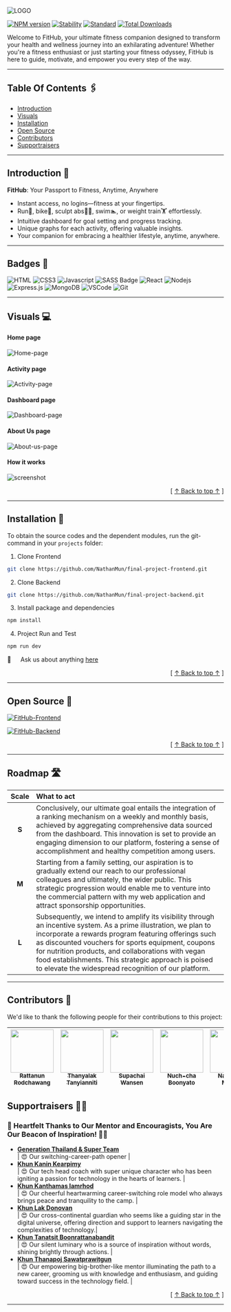 <a id="name-logo"></a>

![LOGO](./README/LOGO.png)

[![NPM version](https://img.shields.io/npm/v/choo.svg?style=flat-square)](https://npmjs.org/package/choo) [![Stability](https://img.shields.io/badge/stability-experimental-orange.svg?style=flat-square)](https://nodejs.org/api/documentation.html#documentation_stability_index) [![Standard](https://img.shields.io/badge/code%20style-standard-brightgreen.svg?style=flat-square)](https://standardjs.com) [![Total Downloads](https://poser.pugx.org/aimeos/aimeos-typo3/d/total.svg)]()

<!-- Choose a self-explaining name for your project. -->

Welcome to FitHub, your ultimate fitness companion designed to transform your health and wellness journey into an exhilarating adventure! Whether you're a fitness enthusiast or just starting your fitness odyssey, FitHub is here to guide, motivate, and empower you every step of the way.

---

<!-- ## Table Of Content[![](https://raw.githubusercontent.com/aregtech/areg-sdk/master/docs/img/pin.svg)](#table_of_content) -->

## Table Of Contents 🖇️

- [Introduction](#introduction)
- [Visuals](#visuals)
- [Installation](#installation)
- [Open Source](#open-source)
- [Contributors](#contributors)
- [Supportraisers](#supportraisers)

---

<a id="introduction"></a>

## Introduction 🚀

<!-- Let people know what your project can do specifically. Provide context and add a link to any reference visitors might be unfamiliar with. A list of Features or a Background subsection can also be added here. If there are alternatives to your project, this is a good place to list differentiating factors.   -->

**FitHub**: Your Passport to Fitness, Anytime, Anywhere

- Instant access, no logins—fitness at your fingertips.
- Run🏃, bike🚴, sculpt abs🧖‍♂️, swim🏊, or weight train🏋️ effortlessly.
- Intuitive dashboard for goal setting and progress tracking.
- Unique graphs for each activity, offering valuable insights.
- Your companion for embracing a healthier lifestyle, anytime, anywhere.

---

<!-- ## Badges[![](https://raw.githubusercontent.com/aregtech/areg-sdk/master/docs/img/pin.svg)](#badges) -->

## Badges 🎀

<!-- On some READMEs, you may see small images that convey metadata, such as whether or not all the tests are passing for the project. You can use Shields to add some to your README. Many services also have instructions for adding a badge. -->

![HTML](https://img.shields.io/badge/HTML5-E34F26?style=for-the-badge&logo=html5&logoColor=white)
![CSS3](https://img.shields.io/badge/CSS3-1572B6?style=for-the-badge&logo=css3&logoColor=white)
![Javascript](https://img.shields.io/badge/Javascript-F0DB4F?style=for-the-badge&labelColor=black&logo=javascript&logoColor=F0DB4F)
![SASS Badge](https://img.shields.io/badge/Sass-CC6699?style=for-the-badge&logo=sass&logoColor=white)
![React](https://img.shields.io/badge/-React-61DBFB?style=for-the-badge&labelColor=black&logo=react&logoColor=61DBFB)
![Nodejs](https://img.shields.io/badge/Nodejs-3C873A?style=for-the-badge&labelColor=black&logo=node.js&logoColor=3C873A)
![Express.js](https://img.shields.io/badge/Express.js-000000?style=for-the-badge&logo=express&logoColor=white)
![MongoDB](https://img.shields.io/badge/MongoDB-4EA94B?style=for-the-badge&logo=mongodb&logoColor=white)
![VSCode](https://img.shields.io/badge/Visual_Studio-0078d7?style=for-the-badge&logo=visual%20studio&logoColor=white)
![Git](https://img.shields.io/badge/Git-F05032?style=for-the-badge&logo=git&logoColor=white)

---

<a id="visuals"></a>

## Visuals 💻

<!-- Depending on what you are making, it can be a good idea to include screenshots or even a video (you'll frequently see GIFs rather than actual videos). Tools like ttygif can help, but check out Asciinema for a more sophisticated method. -->

#### Home page

![Home-page](./README/home_page.png)

<!-- <img src="./home_page.png" alt="Logo" width="300" height="200" /> -->

#### Activity page

![Activity-page](./README/activity_page.png)

#### Dashboard page

![Dashboard-page](./README/dashboard_page.png)

#### About Us page

![About-us-page](./README/aboutus_page.png)

#### How it works

![screenshot](./README/screen_video.gif)

<div align="right">[ <a href="#name-logo">↑ Back to top ↑</a> ]</div>

---

<a id="installation"></a>

## Installation 🤖

<!-- Within a particular ecosystem, there may be a common way of installing things, such as using Yarn, NuGet, or Homebrew. However, consider the possibility that whoever is reading your README is a novice and would like more guidance. Listing specific steps helps remove ambiguity and gets people to using your project as quickly as possible. If it only runs in a specific context like a particular programming language version or operating system or has dependencies that have to be installed manually, also add a Requirements subsection. -->

To obtain the source codes and the dependent modules, run the git-command in your `projects` folder:

1. Clone Frontend

```bash
git clone https://github.com/NathanMun/final-project-frontend.git
```

2. Clone Backend

```bash
git clone https://github.com/NathanMun/final-project-backend.git
```

3. Install package and dependencies

```bash
npm install
```

4. Project Run and Test

```bash
npm run dev
```

💬 &emsp; Ask us about anything [here](https://github.com/NathanMun/final-project-frontend/issues)

<div align="right">[ <a href="#name-logo">↑ Back to top ↑</a> ]</div>

---

<a id="open-source"></a>

## Open Source 📢

<!-- Tell people where they can go to for help. It can be any combination of an issue tracker, a chat room, an email address, etc. -->

[![FitHub-Frontend](https://github-readme-stats.vercel.app/api/pin/?username=NathanMun&repo=final-project-frontend&border_color=7F3FBF&bg_color=0D1117&title_color=C9D1D9&text_color=8B949E&icon_color=7F3FBF)](https://github.com/NathanMun/final-project-frontend)

[![FitHub-Backend](https://github-readme-stats.vercel.app/api/pin/?username=NathanMun&repo=final-project-backend&border_color=7F3FBF&bg_color=0D1117&title_color=C9D1D9&text_color=8B949E&icon_color=7F3FBF)](https://github.com/NathanMun/final-project-backend)

<div align="right">[ <a href="#name-logo">↑ Back to top ↑</a> ]</div>

---

<!-- ## Roadmap[![](https://raw.githubusercontent.com/aregtech/areg-sdk/master/docs/img/pin.svg)](#roadmap) -->

## Roadmap 🛣️

<!-- If you have ideas for releases in the future, it is a good idea to list them in the README. -->

| **Scale** | **What to act**                                                                                                                                                                                                                                                                                                                                                                                    |
| :-------: | :------------------------------------------------------------------------------------------------------------------------------------------------------------------------------------------------------------------------------------------------------------------------------------------------------------------------------------------------------------------------------------------------- |
|   **S**   | Conclusively, our ultimate goal entails the integration of a ranking mechanism on a weekly and monthly basis, achieved by aggregating comprehensive data sourced from the dashboard. This innovation is set to provide an engaging dimension to our platform, fostering a sense of accomplishment and healthy competition among users.                                                             |
|   **M**   | Starting from a family setting, our aspiration is to gradually extend our reach to our professional colleagues and ultimately, the wider public. This strategic progression would enable me to venture into the commercial pattern with my web application and attract sponsorship opportunities.                                                                                                  |
|   **L**   | Subsequently, we intend to amplify its visibility through an incentive system. As a prime illustration, we plan to incorporate a rewards program featuring offerings such as discounted vouchers for sports equipment, coupons for nutrition products, and collaborations with vegan food establishments. This strategic approach is poised to elevate the widespread recognition of our platform. |

---

<a id="contributors"></a>

## Contributors 🦸

<!-- State if you are open to contributions and what your requirements are for accepting them.

For people who want to make changes to your project, it's helpful to have some documentation on how to get started. Perhaps there is a script that they should run or some environment variables that they need to set. Make these steps explicit. These instructions could also be useful to your future self.

You can also document commands to lint the code or run tests. These steps help to ensure high code quality and reduce the likelihood that the changes inadvertently break something. Having instructions for running tests is especially helpful if it requires external setup, such as starting a Selenium server for testing in a browser. -->

We'd like to thank the following people for their contributions to this project:

| [<img src="https://github.com/rattanun00000.png" width="100px;"/><br /><sub><b>Rattanun Rodchawang</b></sub>](https://github.com/rattanun00000) | [<img src="https://github.com/ThanyalakTan.png" width="100px;"/><br /><sub><b>Thanyalak Tanyianniti</b></sub>](https://github.com/ThanyalakTan) | [<img src="https://github.com/spchws.png" width="100px;"/><br /><sub><b>Supachai Wansen</b></sub>](https://github.com/spchws) | [<img src="https://github.com/Pulsenuchcha.png" width="100px;"/><br /><sub><b>Nuch-cha Boonyato</b></sub>](https://github.com/Pulsenuchcha) | [<img src="https://github.com/NathanMun.png" width="100px;"/><br /><sub><b>Nathawut Munsri</b></sub>](https://github.com/NathanMun) |
| :---------------------------------------------------------------------------------------------------------------------------------------------: | :---------------------------------------------------------------------------------------------------------------------------------------------: | :---------------------------------------------------------------------------------------------------------------------------: | :-----------------------------------------------------------------------------------------------------------------------------------------: | :---------------------------------------------------------------------------------------------------------------------------------: |

<!-- ## Acknowledgment[![](https://raw.githubusercontent.com/aregtech/areg-sdk/master/docs/img/pin.svg)](#author) -->

<a id="supportraisers"></a>

## Supportraisers 🙇‍♂️

<!-- Show your appreciation to those who have contributed to the project. -->

### 🌟 Heartfelt Thanks to Our Mentor and Encouragists, You Are Our Beacon of Inspiration! 👏👏

- **[Generation Thailand & Super Team](https://www.linkedin.com/company/generation-thailand/)**  
  | 😍 Our switching-career-path opener |
- **[Khun Kanin Kearpimy](https://www.linkedin.com/in/kanin-kearpimy-48a2b2165/)**  
  | 😍 Our tech head coach with super unique character who has been igniting a passion for technology in the hearts of learners. |
- **[Khun Kanthamas Iamrhod](https://www.linkedin.com/in/kanthamas/)**  
  | 😍 Our cheerful heartwarming career-switching role model who always brings peace and tranquility to the camp. |
- **[Khun Lak Donovan](https://www.linkedin.com/in/lak-donovan/)**  
  | 😍 Our cross-continental guardian who seems like a guiding star in the digital universe, offering direction and support to learners navigating the complexities of technology.|
- **[Khun Tanatsit Boonrattanabandit](https://www.linkedin.com/in/tanatsit/)**  
  | 😍 Our silent luminary who is a source of inspiration without words, shining brightly through actions. |
- **[Khun Thanapoj Sawatprawitgun](https://www.linkedin.com/in/thanapoj-sawatprawitgun-960b41266/)**  
  | 😍 Our empowering big-brother-like mentor illuminating the path to a new career, grooming us with knowledge and enthusiasm, and guiding toward success in the technology field. |

<div align="right">[ <a href="#name-logo">↑ Back to top ↑</a> ]</div>

---

<!-- ## License[![](https://raw.githubusercontent.com/aregtech/areg-sdk/master/docs/img/pin.svg)](#license) -->

<!-- For open source projects, say how it is licensed. -->

<!-- ## Project Status[![](https://raw.githubusercontent.com/aregtech/areg-sdk/master/docs/img/pin.svg)](#project_status) -->

<!-- If you have run out of energy or time for your project, put a note at the top of the README saying that development has slowed down or stopped completely. Someone may choose to fork your project or volunteer to step in as a maintainer or owner, allowing your project to keep going. You can also make an explicit request for maintainers. -->
